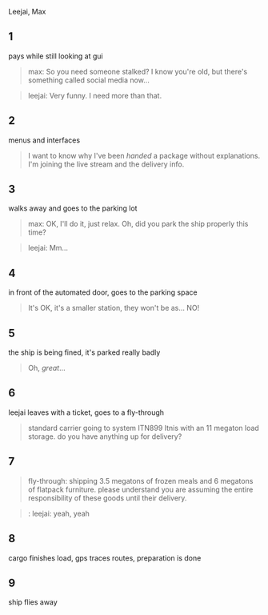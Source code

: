 Leejai, Max

## 1

pays while still looking at gui

> max: So you need someone stalked? I know you're old, but there's something called social media now…

> leejai: Very funny. I need more than that.

## 2

menus and interfaces

> I want to know why I've been *handed* a package without explanations. I'm joining the live stream and the delivery info.

## 3

walks away and goes to the parking lot

> max: OK, I'll do it, just relax. Oh, did you park the ship properly this time?

> leejai: Mm...

## 4

in front of the automated door, goes to the parking space

> It's OK, it's a smaller station, they won't be as... NO!

## 5

the ship is being fined, it's parked really badly

> Oh, *great*...

## 6

leejai leaves with a ticket, goes to a fly-through

> standard carrier going to system ITN899 Itnis with an 11 megaton load storage. do you have anything up for delivery?

## 7

> fly-through: shipping 3.5 megatons of frozen meals and 6 megatons of flatpack furniture. please understand you are assuming the entire responsibility of these goods until their delivery.

> : leejai: yeah, yeah

## 8

cargo finishes load, gps traces routes, preparation is done

## 9

ship flies away
